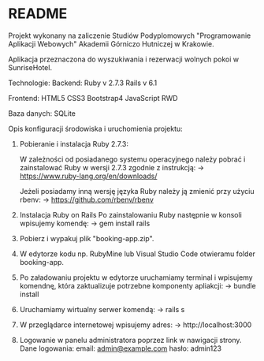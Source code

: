 # README

Projekt wykonany na zaliczenie Studiów Podyplomowych "Programowanie Aplikacji Webowych" Akademii Górniczo Hutniczej w Krakowie.

Aplikacja przeznaczona do wyszukiwania i rezerwacji wolnych pokoi w SunriseHotel.

Technologie:
Backend:
Ruby v 2.7.3
Rails v 6.1

Frontend:
HTML5
CSS3
Bootstrap4
JavaScript
RWD

Baza danych:
SQLite


Opis konfiguracji środowiska i uruchomienia projektu:

1. Pobieranie i instalacja Ruby 2.7.3:

   W zależności od posiadanego systemu operacyjnego należy pobrać i zainstalować Ruby w wersji 2.7.3 zgodnie z instrukcją:
   ->  https://www.ruby-lang.org/en/downloads/

   Jeżeli posiadamy inną wersję języka Ruby należy ją zmienić przy użyciu rbenv:
   -> https://github.com/rbenv/rbenv

2. Instalacja Ruby on Rails
   Po zainstalowaniu Ruby następnie w konsoli wpisujemy komendę:
   -> gem install rails

3. Pobierz i wypakuj plik "booking-app.zip".

4. W edytorze kodu np. RubyMine lub Visual Studio Code otwieramu folder booking-app.

5. Po załadowaniu projektu w edytorze uruchamiamy terminal i wpisujemy komendnę, która zaktualizuje potrzebne komponenty apliakcji:
   -> bundle install

6. Uruchamiamy wirtualny serwer komendą:
   -> rails s

7. W przeglądarce internetowej wpisujemy adres:
   -> http://localhost:3000

8. Logowanie w panelu administratora poprzez link w nawigacji strony.
   Dane logowania:
   email: admin@example.com
   hasło: admin123